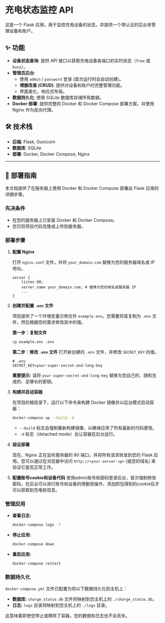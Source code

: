 # 充电状态监控 API

这是一个 Flask 应用，用于监控充电设备的状态，并提供一个带认证的后台来管理设备和账户。

## ✨ 功能

- **设备状态查询**: 提供 API 接口以获取充电设备各端口的实时状态（`free` 或 `busy`）。
- **管理员后台**:
    - 使用 `admin` / `password` 登录 (首次运行时会自动创建)。
    - **增删改查 (CRUD)**: 提供对设备和账户的完整管理功能。
    - 界面美化，响应式布局。
- **数据持久化**: 使用 SQLite 数据库存储所有数据。
- **Docker 部署**: 提供完整的 Docker 和 Docker Compose 部署方案，并使用 Nginx 作为反向代理。

## 🛠️ 技术栈

- **后端**: Flask, Gunicorn
- **数据库**: SQLite
- **部署**: Docker, Docker Compose, Nginx

---

## 🚀 部署指南

本文档提供了在服务器上使用 Docker 和 Docker Compose 部署此 Flask 应用的详细步骤。

### 先决条件

*   在您的服务器上已安装 Docker 和 Docker Compose。
*   您已将项目代码克隆或上传到服务器。

### 部署步骤

1.  **配置 Nginx**

    打开 `nginx.conf` 文件，并将 `your_domain.com` 替换为您的服务器域名或 IP 地址。

    ```nginx
    server {
        listen 80;
        server_name your_domain.com; # 替换为您的域名或服务器 IP
        ...
    }
    ```

2.  **创建并配置 `.env` 文件**

    项目提供了一个环境变量示例文件 `example.env`。您需要将其复制为 `.env` 文件，然后根据您的需求修改其中的值。

    **第一步：复制文件**
    ```bash
    cp example.env .env
    ```

    **第二步：修改 `.env` 文件**
    打开新创建的 `.env` 文件，并修改 `SECRET_KEY` 的值。
    ```
    # .env
    SECRET_KEY=your-super-secret-and-long-key
    ```
    **重要提示:** 请将 `your-super-secret-and-long-key` 替换为您自己的、随机生成的、足够长的密钥。

3.  **构建并启动容器**

    在项目的根目录下，运行以下命令来构建 Docker 镜像并以后台模式启动容器：

    ```bash
    docker-compose up --build -d
    ```

    *   `--build` 标志会强制重新构建镜像，以确保应用了所有最新的代码更改。
    *   `-d` 标志（detached mode）会让容器在后台运行。

4.  **验证部署**

    现在，Nginx 正在监听服务器的 80 端口，并将所有请求转发到您的 Flask 应用。您可以通过在浏览器中访问 `http://<your-server-ip>` (或您的域名) 来验证它是否正常工作。

5.  **配置账号cookie和设备代码**
    使用admin账号和密码登录后台，首次强制修改密码，在后台可以进行账号和设备的增删改操作，添加抓包得到的cookie后才可以获取到充电桩信息。

### 管理应用

*   **查看日志:**
    ```bash
    docker-compose logs -f
    ```

*   **停止应用:**
    ```bash
    docker-compose down
    ```

*   **重启应用:**
    ```bash
    docker-compose restart
    ```

### 数据持久化

`docker-compose.yml` 文件已配置为将以下数据持久化到主机上：

*   **数据库:** `charge_status.db` 文件将映射到您主机上的 `./charge_status.db`。
*   **日志:** `logs` 目录将映射到您主机上的 `./logs` 目录。

这意味着即使您停止或移除了容器，您的数据和日志也不会丢失。
